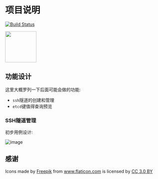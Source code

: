 项目说明
===

[![Build Status](https://travis-ci.org/aiziyuer/SpriteApp.svg?branch=master)](https://travis-ci.org/aiziyuer/SpriteApp)


<img src="https://cdn.rawgit.com/aiziyuer/spriteapp/master/Design/FrontDesign/robot.svg" width=100>

## 功能设计

这里大概罗列一下后面可能会做的功能:

- `ssh`隧道的创建和管理
- `etcd`键值得查询预览

### SSH隧道管理

初步用例设计:

![image](https://cdn.rawgit.com/aiziyuer/spriteapp/master/Design/SSH隧道交互用例.svg)


## 感谢

<div>Icons made by <a href="http://www.freepik.com" title="Freepik">Freepik</a> from <a href="http://www.flaticon.com" title="Flaticon">www.flaticon.com</a> is licensed by <a href="http://creativecommons.org/licenses/by/3.0/" title="Creative Commons BY 3.0" target="_blank">CC 3.0 BY</a></div>
